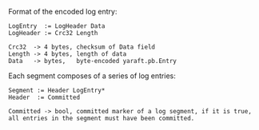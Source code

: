 
Format of the encoded log entry:

```
LogEntry  := LogHeader Data
LogHeader := Crc32 Length

Crc32  -> 4 bytes, checksum of Data field
Length -> 4 bytes, length of data
Data   -> bytes,   byte-encoded yaraft.pb.Entry
```

Each segment composes of a series of log entries:

```
Segment := Header LogEntry*
Header  := Committed

Committed -> bool, committed marker of a log segment, if it is true,
all entries in the segment must have been committed.
```